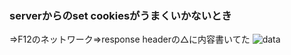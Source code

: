 ### serverからのset cookiesがうまくいかないとき  
⇒F12のネットワーク⇒response headerの△に内容書いてた
![data](https://user-images.githubusercontent.com/63183264/134669151-c781fa87-92ac-4771-a8d9-c78f31d20fac.png)
